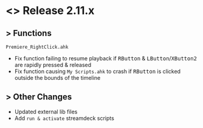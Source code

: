 # <> Release 2.11.x 

## > Functions

`Premiere_RightClick.ahk`
- Fix function failing to resume playback if <kbd>RButton</kbd> & <kbd>LButton</kbd>/<kbd>XButton2</kbd> are rapidly pressed & released
- Fix function causing `My Scripts.ahk` to crash if <kbd>RButton</kbd> is clicked outside the bounds of the timeline

## > Other Changes
- Updated external lib files
- Add `run & activate` streamdeck scripts